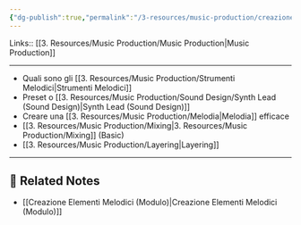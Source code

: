 ```yaml
---
{"dg-publish":true,"permalink":"/3-resources/music-production/creazione-elementi-melodici/","tags":["note"]}
---
```


Links:: [[3. Resources/Music Production/Music Production\|Music Production]]

---

- Quali sono gli [[3. Resources/Music Production/Strumenti Melodici\|Strumenti Melodici]]
- Preset o [[3. Resources/Music Production/Sound Design/Synth Lead (Sound Design)\|Synth Lead (Sound Design)]]
- Creare una [[3. Resources/Music Production/Melodia\|Melodia]] efficace
- [[3. Resources/Music Production/Mixing\|3. Resources/Music Production/Mixing]] (Basic)
- [[3. Resources/Music Production/Layering\|Layering]]



---

## 🔗 Related Notes

- [[Creazione Elementi Melodici (Modulo)\|Creazione Elementi Melodici (Modulo)]]